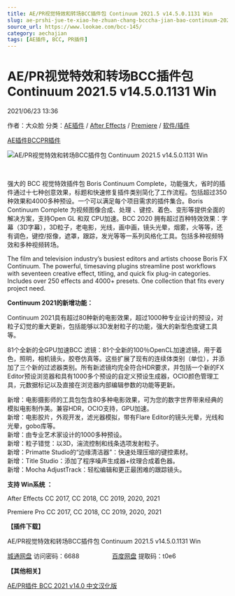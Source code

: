```yaml
---
title: AE/PR视觉特效和转场BCC插件包 Continuum 2021.5 v14.5.0.1131 Win
slug: ae-prshi-jue-te-xiao-he-zhuan-chang-bcccha-jian-bao-continuum-2021-5-v14-5-0-1131-win
source_url: https://www.lookae.com/bcc-145/
category: aechajian
tags: [AE插件, BCC, PR插件]
---
```

# AE/PR视觉特效和转场BCC插件包 Continuum 2021.5 v14.5.0.1131 Win

2021/06/23 13:36

作者：大众脸
分类：[AE插件](https://www.lookae.com/after-effects/aechajian/) / [After Effects](https://www.lookae.com/after-effects/) / [Premiere](https://www.lookae.com/qitarjcj/premierezy/) / [软件/插件](https://www.lookae.com/qitarjcj/)

[AE插件](https://www.lookae.com/tag/ae%e6%8f%92%e4%bb%b6/)[BCC](https://www.lookae.com/tag/bcc/)[PR插件](https://www.lookae.com/tag/pr%e6%8f%92%e4%bb%b6/)

![AE/PR视觉特效和转场BCC插件包 Continuum 2021.5 v14.5.0.1131 Win](https://www.lookae.com/wp-content/uploads/2019/02/BCC-2019-AE.jpg "AE/PR视觉特效和转场BCC插件包 Continuum 2021.5 v14.5.0.1131 Win-LookAE.com")

[﻿](https://cloud.video.taobao.com//play/u/705956171/p/1/e/6/t/1/284897462397.mp4)

强大的 BCC 视觉特效插件包 Boris Continuum Complete，功能强大，省时的插件通过十七种创意效果，标题和快速修复插件类别简化了工作流程。包括超过350种效果和4000多种预设。一个可以满足每个项目需求的插件集合。Boris Continuum Complete 为视频图像合成、处理 、键控、着色、变形等提供全面的解决方案，支持Open GL 和双 CPU加速。BCC 2020 拥有超过百种特效效果：字幕（3D字幕），3D粒子，老电影，光线，画中画，镜头光晕，烟雾，火等等，还有调色，键控/抠像，遮罩，跟踪，发光等等一系列风格化工具。包括多种视频特效和多种视频转场。

The film and television industry’s busiest editors and artists choose Boris FX Continuum. The powerful, timesaving plugins streamline post workflows with seventeen creative effect, titling, and quick fix plug-in categories. Includes over 250 effects and 4000+ presets. One collection that fits every project need.

**Continuum 2021的新增功能：**

Continuum 2021具有超过80种新的电影效果，超过1000种专业设计的预设，对粒子幻觉的重大更新，包括能够以3D发射粒子的功能，强大的新型色度键工具等。

81个全新的全GPU加速BCC 滤镜：81个全新的100％OpenCL加速滤镜，用于着色，照明，相机镜头，胶卷仿真等。这些扩展了现有的连续体类别（单位），并添加了三个新的过滤器类别。所有新滤镜均完全符合HDR要求，并包括一个新的FX Editor预设浏览器和具有1000多个预设的自定义预设生成器，OCIO颜色管理工具，元数据标记以及直接在浏览器内部编辑参数的功能等更新。

新增：电影摄影师的工具包包含80多种电影效果，可为您的数字世界带来经典的模拟电影制作美。兼容HDR，OCIO支持，GPU加速。  
新增：电影胶片，外观开发，滤光器模拟，带有Flare Editor的镜头光晕，光线和光晕，gobo库等。  
新增：由专业艺术家设计的1000多种预设。  
新增：粒子错觉：以3D，湍流控制和线条选项发射粒子。  
新增：Primatte Studio的“边缘清洁器”：快速处理压缩的键控素材。  
新增：Title Studio：添加了程序噪声生成器+纹理合成着色器。  
新增：Mocha AdjustTrack：轻松编辑和更正最困难的跟踪镜头。

**支持 Win系统 ：**

After Effects CC 2017, CC 2018, CC 2019, 2020, 2021

Premiere Pro CC 2017, CC 2018, CC 2019, 2020, 2021

**【插件下载】**

AE/PR视觉特效和转场BCC插件包 Continuum 2021.5 v14.5.0.1131 Win

[城通网盘](https://089u.com/f/680462-500132061-da3b45) 访问密码：6688                   [百度网盘](https://pan.baidu.com/s/1GnXR85-7lHRbQ_Q7s0Illg) 提取码：t0e6

**【其他相关】**

[AE/PR插件 BCC 2021 v14.0 中文汉化版](https://www.lookae.com/bcc-2021-ch/)
